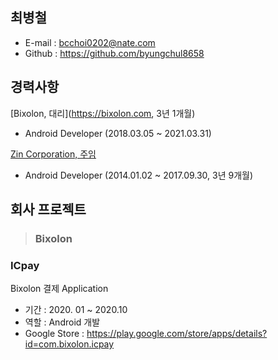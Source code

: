 ## 최병철

- E-mail : bcchoi0202@nate.com
- Github : https://github.com/byungchul8658


## 경력사항
[Bixolon, 대리](https://bixolon.com, 3년 1개월)
 - Android Developer (2018.03.05 ~ 2021.03.31)

[Zin Corporation, 주임](https://www.zin.co.kr)
 - Android Developer (2014.01.02 ~ 2017.09.30, 3년 9개월)


## 회사 프로젝트

> ### Bixolon

### ICpay

 Bixolon 결제 Application

 -  기간 : 2020. 01 ~ 2020.10
 -  역할 : Android 개발
 -  Google Store : https://play.google.com/store/apps/details?id=com.bixolon.icpay
